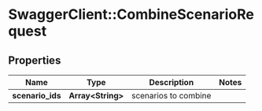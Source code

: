 # SwaggerClient::CombineScenarioRequest

## Properties
Name | Type | Description | Notes
------------ | ------------- | ------------- | -------------
**scenario_ids** | **Array&lt;String&gt;** | scenarios to combine | 


